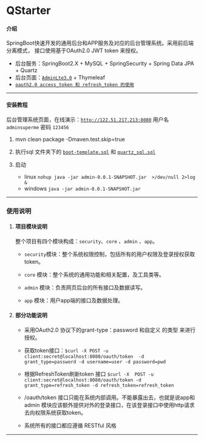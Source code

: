 # QStarter


#### 介绍

SpringBoot快速开发的通用后台和APP服务及对应的后台管理系统。采用前后端分离模式，
接口使用基于OAuth2.0 JWT token 来授权。

+ 后台服务：SpringBoot2.X + MySQL + SpringSecurity + Spring Data JPA + Quartz
+ 后台页面：[`AdminLte3.0`](https://github.com/ColorlibHQ/AdminLTE) + Thymeleaf 
+ [`oauth2.0 access_token 和 refresh_token 的使用`](/doc/token和refresh_token的使用.doc) 

---

#### 安装教程

后台管理系统页面，在线演示：[`http://122.51.217.213:8080`](http://122.51.217.213:8080)  用户名 `adminsuperme` 密码 `123456`


1. mvn clean package -Dmaven.test.skip=true

2. 执行sql 文件夹下的  [`boot-template.sql`](/sql/boot-template.sql) 和 [`quartz_sql.sql`](/sql/quartz_sql.sql)

3. 启动
    +  linux      `nohup java -jar admin-0.0.1-SNAPSHOT.jar  >/dev/null 2>log & `
    +  windows    `java -jar admin-0.0.1-SNAPSHOT.jar`

---
### 使用说明

1. #### 项目模块说明
      整个项目有四个模块构成：`security`、`core` 、`admin` 、`app`。
   
    + `security`模块：整个系统权限控制，包括所有的用户权限及登录授权获取token。
   
    + `core` 模块：整个系统的通用功能和相关配置，及工具类等。
   
    + `admin` 模块：负责网页后台的所有接口及数据读写。
    
    + `app` 模块：用户app端的接口及数据处理。

2. #### 部分功能说明
   
   * 采用OAuth2.0 协议下的grant-type：password 和自定义 的类型 来进行授权。
   
   * 获取token接口：`$curl -X POST -u client:secret@localhost:8080/oauth/token  -d grant_type=password -d username=user -d password=pwd`
   * 根据RefreshToken刷新token 接口 `$curl -X  POST -u client:secret@localhost:8080/oauth/token -d grant_type=refresh_token -d refresh_token=refresh_token`
   * /oauth/token 接口只能在系统内部调用。不能暴露出去，也就是说app和admin 模块应该额外提供对外的登录接口，在该登录接口中使用http请求去向权限系统获取token。
   * 系统所有的接口都应遵循 RESTful 风格
---


